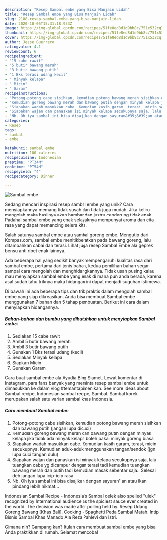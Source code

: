 ```yaml
---
description: "Resep Sambal embe yang Bisa Manjain Lidah"
title: "Resep Sambal embe yang Bisa Manjain Lidah"
slug: 2188-resep-sambal-embe-yang-bisa-manjain-lidah
date: 2020-10-05T15:31:18.933Z
image: https://img-global.cpcdn.com/recipes/51fe8ed8d1d9bb8c/751x532cq70/sambal-embe-foto-resep-utama.jpg
thumbnail: https://img-global.cpcdn.com/recipes/51fe8ed8d1d9bb8c/751x532cq70/sambal-embe-foto-resep-utama.jpg
cover: https://img-global.cpcdn.com/recipes/51fe8ed8d1d9bb8c/751x532cq70/sambal-embe-foto-resep-utama.jpg
author: Jesse Guerrero
ratingvalue: 4.1
reviewcount: 6
recipeingredient:
- "15 cabe rawit"
- "5 butir bawang merah"
- "3 butir bawang putih"
- "1 Bks terasi udang kecil"
- " Minyak kelapa"
- " Micin"
- " Garam"
recipeinstructions:
- "Potong-potong cabe sisihkan, kemudian potong bawang merah sisihkan dan bawang putih (jangan lupa dicuci)"
- "Kemudian goreng bawang merah dan bawang putih dengan minyak kelapa jika tidak ada minyak kelapa boleh pakai minyak goreng biasa"
- "Siapakan wadah masukkan cabe. Kemudian kasih garam, terasi, micin secukupnya. Kemudian aduk-aduk menggunakan tangan/sendok (jgn lupa cuci tangan dulu)"
- "Siapakan wajan dan panaskan isi minyak kelapa secukupnya saja, lalu tuangkan cabe yg dicampur dengan terasi tadi kemudian tuangkan bawang merah dan putih tadi kemudian masak sebentar saja.. Selesai deh jangan lupa icip-icip rasa"
- "Nb. Oh iya sambal ini bisa disajikan dengan sayuran&#39;&#39;an atau ikan pindang lebih nikmat..."
categories:
- Resep
tags:
- sambal
- embe

katakunci: sambal embe 
nutrition: 180 calories
recipecuisine: Indonesian
preptime: "PT34M"
cooktime: "PT54M"
recipeyield: "4"
recipecategory: Dinner

---
```



![Sambal embe](https://img-global.cpcdn.com/recipes/51fe8ed8d1d9bb8c/751x532cq70/sambal-embe-foto-resep-utama.jpg)

Sedang mencari inspirasi resep sambal embe yang unik? Cara menyiapkannya memang tidak susah dan tidak juga mudah. Jika keliru mengolah maka hasilnya akan hambar dan justru cenderung tidak enak. Padahal sambal embe yang enak selayaknya mempunyai aroma dan cita rasa yang dapat memancing selera kita.

Salah satunya sambal embe atau sambal goreng embe. Mengutip dari Kompas.com, sambal embe menitikberatkan pada bawang goreng, lalu ditambahkan cabai dan terasi. Lihat juga resep Sambal Embe ala geprek bensu anti ribet enak lainnya.

Ada beberapa hal yang sedikit banyak mempengaruhi kualitas rasa dari sambal embe, pertama dari jenis bahan, kedua pemilihan bahan segar sampai cara mengolah dan menghidangkannya. Tidak usah pusing kalau mau menyiapkan sambal embe yang enak di mana pun anda berada, karena asal sudah tahu triknya maka hidangan ini dapat menjadi suguhan istimewa.


Di bawah ini ada beberapa tips dan trik praktis dalam mengolah sambal embe yang siap dikreasikan. Anda bisa membuat Sambal embe menggunakan 7 bahan dan 5 tahap pembuatan. Berikut ini cara dalam menyiapkan hidangannya.

<!--inarticleads1-->

##### Bahan-bahan dan bumbu yang dibutuhkan untuk menyiapkan Sambal embe:

1. Sediakan 15 cabe rawit
1. Ambil 5 butir bawang merah
1. Ambil 3 butir bawang putih
1. Gunakan 1 Bks terasi udang (kecil)
1. Sediakan  Minyak kelapa
1. Siapkan  Micin
1. Gunakan  Garam


Cara buat sambal embe ala Ayudia Bing Slamet. Lewat komentar di Instagram, para fans banyak yang meminta resep sambal embe untuk dimasukkan ke dalam vlog #temantapimenikah. See more ideas about Sambal recipe, Indonesian sambal recipe, Sambal. Sambal korek merupakan salah satu varian sambal khas Indonesia. 

<!--inarticleads2-->

##### Cara membuat Sambal embe:

1. Potong-potong cabe sisihkan, kemudian potong bawang merah sisihkan dan bawang putih (jangan lupa dicuci)
1. Kemudian goreng bawang merah dan bawang putih dengan minyak kelapa jika tidak ada minyak kelapa boleh pakai minyak goreng biasa
1. Siapakan wadah masukkan cabe. Kemudian kasih garam, terasi, micin secukupnya. Kemudian aduk-aduk menggunakan tangan/sendok (jgn lupa cuci tangan dulu)
1. Siapakan wajan dan panaskan isi minyak kelapa secukupnya saja, lalu tuangkan cabe yg dicampur dengan terasi tadi kemudian tuangkan bawang merah dan putih tadi kemudian masak sebentar saja.. Selesai deh jangan lupa icip-icip rasa
1. Nb. Oh iya sambal ini bisa disajikan dengan sayuran&#39;&#39;an atau ikan pindang lebih nikmat...


Indonesian Sambal Recipe - Indonesia&#39;s Sambal oelek also spelled &#34;ulek&#34; recognized by International audience as the spiciest sauce ever created in the world. The decision was made after polling held by. Resep Udang Goreng Bawang [Khas Bali]. Cooking - Spaghetti Peda Sambal Matah. Intip Bisnis Sambal Khas Manado Ala Reza Pahlevi dan Istri. 

Gimana nih? Gampang kan? Itulah cara membuat sambal embe yang bisa Anda praktikkan di rumah. Selamat mencoba!
